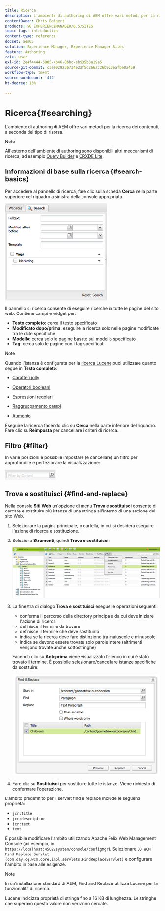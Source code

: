 ```yaml
---
title: Ricerca
description: L’ambiente di authoring di AEM offre vari metodi per la ricerca dei contenuti, a seconda del tipo di risorsa.
contentOwner: Chris Bohnert
products: SG_EXPERIENCEMANAGER/6.5/SITES
topic-tags: introduction
content-type: reference
docset: aem65
solution: Experience Manager, Experience Manager Sites
feature: Authoring
role: User
exl-id: 2e4f4444-5005-4b46-8bbc-eb935b3a19a5
source-git-commit: c3e9029236734e22f5d266ac26b923eafbe0a459
workflow-type: tm+mt
source-wordcount: '412'
ht-degree: 13%

---
```


# Ricerca{#searching}

L’ambiente di authoring di AEM offre vari metodi per la ricerca dei contenuti, a seconda del tipo di risorsa.

>[!NOTE]
>
>All&#39;esterno dell&#39;ambiente di authoring sono disponibili altri meccanismi di ricerca, ad esempio [Query Builder](/help/sites-developing/querybuilder-api.md) e [CRXDE Lite](/help/sites-developing/developing-with-crxde-lite.md).

## Informazioni di base sulla ricerca {#search-basics}

Per accedere al pannello di ricerca, fare clic sulla scheda **Cerca** nella parte superiore del riquadro a sinistra della console appropriata.

![chlimage_1-101](assets/chlimage_1-101.png)

Il pannello di ricerca consente di eseguire ricerche in tutte le pagine del sito web. Contiene campi e widget per:

* **Testo completo**: cerca il testo specificato
* **Modificato dopo/prima**: eseguire la ricerca solo nelle pagine modificate tra le date specifiche
* **Modello**: cerca solo le pagine basate sul modello specificato
* **Tag**: cerca solo le pagine con i tag specificati

>[!NOTE]
>
>Quando l&#39;istanza è configurata per la [ricerca Lucene](/help/sites-deploying/queries-and-indexing.md) puoi utilizzare quanto segue in **Testo completo**:
>
>* [Caratteri jolly](https://lucene.apache.org/core/5_3_1/queryparser/org/apache/lucene/queryparser/classic/package-summary.html#Wildcard_Searches)
>* [Operatori booleani](https://lucene.apache.org/core/5_3_1/queryparser/org/apache/lucene/queryparser/classic/package-summary.html#Boolean_operators)
>
>* [Espressioni regolari](https://lucene.apache.org/core/5_3_1/queryparser/org/apache/lucene/queryparser/classic/package-summary.html#Regexp_Searches)
>* [Raggruppamento campi](https://lucene.apache.org/core/5_3_1/queryparser/org/apache/lucene/queryparser/classic/package-summary.html#Field_Grouping)
>* [Aumento](https://lucene.apache.org/core/5_3_1/queryparser/org/apache/lucene/queryparser/classic/package-summary.html#Boosting_a_Term)
>

Eseguire la ricerca facendo clic su **Cerca** nella parte inferiore del riquadro. Fare clic su **Reimposta** per cancellare i criteri di ricerca.

## Filtro {#filter}

In varie posizioni è possibile impostare (e cancellare) un filtro per approfondire e perfezionare la visualizzazione:

![chlimage_1-102](assets/chlimage_1-102.png)

## Trova e sostituisci {#find-and-replace}

Nella console **Siti Web** un&#39;opzione di menu **Trova e sostituisci** consente di cercare e sostituire più istanze di una stringa all&#39;interno di una sezione del sito Web.

1. Selezionare la pagina principale, o cartella, in cui si desidera eseguire l&#39;azione di ricerca e sostituzione.
1. Seleziona **Strumenti**, quindi **Trova e sostituisci**:

   ![schermata_shot_2012-02-15at120346pm](assets/screen_shot_2012-02-15at120346pm.png)

1. La finestra di dialogo **Trova e sostituisci** esegue le operazioni seguenti:

   * conferma il percorso della directory principale da cui deve iniziare l&#39;azione di ricerca
   * definisce il termine da trovare
   * definisce il termine che deve sostituirlo
   * indica se la ricerca deve fare distinzione tra maiuscole e minuscole
   * indica se devono essere trovate solo parole intere (altrimenti vengono trovate anche sottostringhe)

   Facendo clic su **Anteprima** viene visualizzato l&#39;elenco in cui è stato trovato il termine. È possibile selezionare/cancellare istanze specifiche da sostituire:

   ![schermata_shot_2012-02-15at120719pm](assets/screen_shot_2012-02-15at120719pm.png)

1. Fare clic su **Sostituisci** per sostituire tutte le istanze. Viene richiesto di confermare l’operazione.

L&#39;ambito predefinito per il servlet find e replace include le seguenti proprietà:

* `jcr:title`
* `jcr:description`
* `jcr:text`
* `text`

È possibile modificare l&#39;ambito utilizzando Apache Felix Web Management Console (ad esempio, in `https://localhost:4502/system/console/configMgr`). Selezionare `CQ WCM Find Replace Servlet (com.day.cq.wcm.core.impl.servlets.FindReplaceServlet)` e configurare l&#39;ambito in base alle esigenze.

>[!NOTE]
>
>In un’installazione standard di AEM, Find and Replace utilizza Lucene per la funzionalità di ricerca.
>
>Lucene indicizza proprietà di stringa fino a 16 KB di lunghezza. Le stringhe che superano questo valore non verranno cercate.
